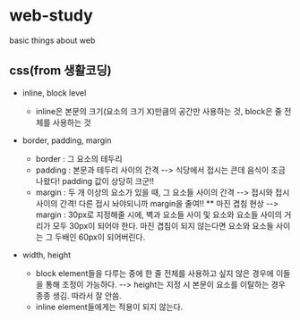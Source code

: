 # web-study
basic things about web


## css(from 생활코딩)
* inline, block level
  * inline은 본문의 크기(요소의 크기 X)만큼의 공간만 사용하는 것, block은 줄 전체를 사용하는 것

* border, padding, margin
  * border : 그 요소의 테두리
  * padding : 본문과 테두리 사이의 간격 --> 식당에서 접시는 큰데 음식이 조금 나왔다! padding 값이 상당히 크군!!
  * margin : 두 개 이상의 요소가 있을 때, 그 요소들 사이의 간격 --> 접시와 접시 사이의 간격! 다른 접시 놔야되니까 margin을 줄여!!
  ** 마진 겹침 현상
  --> margin : 30px로 지정해줄 시에, 벽과 요소들 사이 및 요소와 요소들 사이의 거리가 모두 30px이 되어야 한다. 마진 겹침이 되지 않는다면 요소와 요소들 사이는 그 두배인 60px이 되어버린다.

* width, height
  *  block element들을 다루는 중에 한 줄 전체를 사용하고 싶지 않은 경우에 이들을 통해 조정이 가능하다. --> height는 지정 시 본문이 요소를 이탈하는 경우 종종 생김. 따라서 잘 안씀.
  *  inline element들에게는 적용이 되지 않는다.

